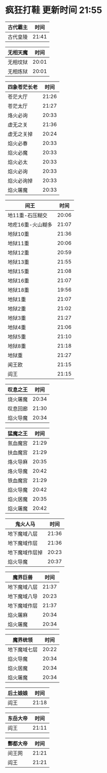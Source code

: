 # 疯狂打鞋 更新时间 21:55

| 古代霸主   | 时间    |
|--------|-------|
| 古代皇陵 | 21:41 |

| 无相天魔   | 时间    |
|--------|-------|
| 无相坟狱 | 20:01 |
| 无相炼狱 | 20:01 |

| 四象苍茫长老   | 时间    |
|--------|-------|
| 苍茫大厅 | 21:26 |
| 苍茫太厅 | 21:27 |
| 烙火必询 | 20:33 |
| 虚无之关 | 21:36 |
| 虚无之关掉 | 20:24 |
| 焰火必春 | 20:33 |
| 焰火必魔 | 20:33 |
| 焰火必太 | 20:33 |
| 焰火必询 | 20:33 |
| 焰火必询掉 | 20:33 |
| 焰火屠魔 | 20:33 |

| 间王   | 时间    |
|--------|-------|
| 地11重-石压糊交 | 20:06 |
| 地疙16重-火山糊多 | 21:07 |
| 地狱10重 | 21:36 |
| 地狱11重 | 20:06 |
| 地狱12重 | 20:59 |
| 地狱13重 | 21:55 |
| 地狱15重 | 21:08 |
| 地狱16重 | 21:07 |
| 地狱18重 | 19:56 |
| 地狱1重 | 21:07 |
| 地狱2重 | 21:02 |
| 地狱3重 | 21:27 |
| 地狱4重 | 21:06 |
| 地狱5重 | 21:10 |
| 地狱8重 | 21:18 |
| 地狱重 | 21:27 |
| 闻王欧 | 21:15 |
| 阎王 | 21:15 |

| 叹息之王   | 时间    |
|--------|-------|
| 烧火屠魔 | 20:34 |
| 叹息回廊 | 21:30 |
| 焰火导魔 | 20:34 |

| 猛魔之王   | 时间    |
|--------|-------|
| 氛血魔宫 | 21:29 |
| 扶血魔宫 | 21:29 |
| 烙火导麻 | 20:35 |
| 烙火导魔 | 20:42 |
| 铁血魔宫 | 21:29 |
| 焰火导魔 | 20:42 |
| 焰火居魔 | 20:35 |
| 焰火屠魔 | 20:42 |

| 鬼火人马   | 时间    |
|--------|-------|
| 地下魔域八层 | 21:36 |
| 地下魔域作层 | 21:36 |
| 地下魔域作层掉 | 20:23 |
| 焰火导魔 | 20:37 |

| 魔界巨兽   | 时间    |
|--------|-------|
| 地下魔域八层 | 21:37 |
| 地下魔域八导 | 20:23 |
| 地下魔域作层 | 21:37 |
| 焰火屠麻 | 20:34 |
| 焰火屠魔 | 20:34 |

| 魔界统领   | 时间    |
|--------|-------|
| 地下魔域七层 | 20:22 |
| 焰火导魔 | 20:34 |
| 焰火居魔 | 20:34 |
| 焰火屠魔 | 20:34 |

| 后土娘娘   | 时间    |
|--------|-------|
| 阎王 | 21:18 |

| 东岳大帝   | 时间    |
|--------|-------|
| 阎王 | 21:11 |

| 酆都大帝   | 时间    |
|--------|-------|
| 间王网 | 21:21 |
| 阎王 | 21:21 |